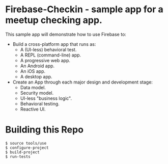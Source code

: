 # Firebase-Checkin - sample app for a meetup checking app.

This sample app will demonstrate how to use Firebase to:

- Build a cross-platform app that runs as:
  - A (UI-less) behavioral test.
  - A REPL (command-line) app.
  - A progressive web app.
  - An Android app.
  - An iOS app.
  - A desktop app.
- Create an App through each major design and development stage:
  - Data model.
  - Security model.
  - UI-less "business logic".
  - Behavioral testing.
  - Reactive UI.

# Building this Repo

```
$ source tools/use
$ configure-project
$ build-project
$ run-tests
```
